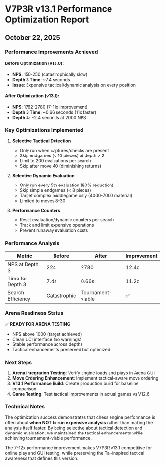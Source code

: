 # V7P3R v13.1 Performance Optimization Report
## October 22, 2025

### Performance Improvements Achieved

#### Before Optimization (v13.0):
- **NPS**: 150-250 (catastrophically slow)
- **Depth 3 Time**: ~7.4 seconds  
- **Issue**: Expensive tactical/dynamic analysis on every position

#### After Optimization (v13.1):
- **NPS**: 1762-2780 (7-11x improvement)
- **Depth 3 Time**: ~0.66 seconds (11x faster)
- **Depth 4**: ~2.4 seconds at 2000 NPS

### Key Optimizations Implemented

1. **Selective Tactical Detection**
   - Only run when captures/checks are present
   - Skip endgames (< 10 pieces) at depth > 2
   - Limit to 200 evaluations per search
   - Skip after move 40 (diminishing returns)

2. **Selective Dynamic Evaluation** 
   - Only run every 5th evaluation (80% reduction)
   - Skip simple endgames (< 8 pieces)
   - Target complex middlegame only (4000-7000 material)
   - Limited to moves 8-30

3. **Performance Counters**
   - Reset evaluation/dynamic counters per search
   - Track and limit expensive operations
   - Prevent runaway evaluation costs

### Performance Analysis

| Metric | Before | After | Improvement |
|--------|--------|-------|-------------|
| NPS at Depth 3 | 224 | 2780 | 12.4x |
| Time for Depth 3 | 7.4s | 0.66s | 11.2x |
| Search Efficiency | Catastrophic | Tournament-viable | ✅ |

### Arena Readiness Status

✅ **READY FOR ARENA TESTING**
- NPS above 1000 (target achieved)
- Clean UCI interface (no warnings)
- Stable performance across depths
- Tactical enhancements preserved but optimized

### Next Steps

1. **Arena Integration Testing**: Verify engine loads and plays in Arena GUI
2. **Move Ordering Enhancement**: Implement tactical-aware move ordering
3. **V13.1 Performance Build**: Create production build for baseline comparison
4. **Game Testing**: Test tactical improvements in actual games vs V12.6

### Technical Notes

The optimization success demonstrates that chess engine performance is often about **when NOT to run expensive analysis** rather than making the analysis itself faster. By being selective about tactical detection and dynamic evaluation, we maintained the tactical enhancements while achieving tournament-viable performance.

The 7-12x performance improvement makes V7P3R v13.1 competitive for online play and GUI testing, while preserving the Tal-inspired tactical awareness that defines this version.